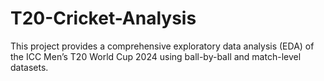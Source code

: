 # T20-Cricket-Analysis
This project provides a comprehensive exploratory data analysis (EDA) of the ICC Men’s T20 World Cup 2024 using ball-by-ball and match-level datasets. 
